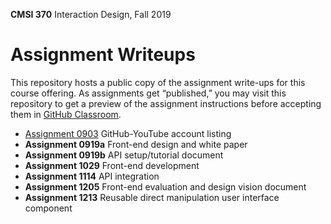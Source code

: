 **CMSI 370** Interaction Design, Fall 2019

# Assignment Writeups
This repository hosts a public copy of the assignment write-ups for this course offering. As assignments get “published,” you may visit this repository to get a preview of the assignment instructions before accepting them in [GitHub Classroom](https://classroom.github.com).

- [Assignment 0903](http://dondi.lmu.build/fall2019/cmsi370/cmsi370-fall2019-hw0903.pdf) GitHub-YouTube account listing
- **Assignment 0919a** Front-end design and white paper
- **Assignment 0919b** API setup/tutorial document
- **Assignment 1029** Front-end development
- **Assignment 1114** API integration
- **Assignment 1205** Front-end evaluation and design vision document
- **Assignment 1213** Reusable direct manipulation user interface component
